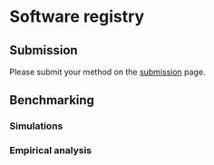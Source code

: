 # Software registry

## Submission

Please submit your method on the [submission](submission.md) page.

## Benchmarking

### Simulations

### Empirical analysis
